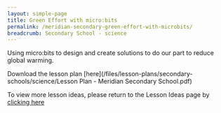 ```yaml
---
layout: simple-page
title: Green Effort with micro:bits
permalink: /meridian-secondary-green-effort-with-microbits/
breadcrumb: Secondary School - science
---
```


Using micro:bits to design and create solutions to do our part to reduce global warming.

Download the lesson plan [here](/files/lesson-plans/secondary-schools/science/Lesson Plan - Meridian Secondary School.pdf)

To view more lesson ideas, please return to the Lesson Ideas page by [clicking here](/in-schools/digital-maker/lesson-ideas-secondary/)

